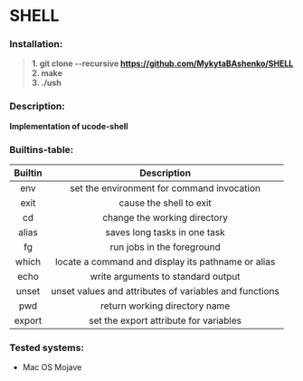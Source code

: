 # SHELL

### Installation:
>**1. git clone --recursive https://github.com/MykytaBAshenko/SHELL**  
>**2. make**  
>**3. ./ush**

### Description:
**Implementation of ucode-shell**

### Builtins-table:

| Builtin |                       Description                      |
|:-------:|:------------------------------------------------------:|
| env     | set the environment for command invocation             |
| exit    | cause the shell to exit                                |
| cd      | change the working directory                           |
| alias   | saves long tasks in one task                           |
| fg      | run jobs in the foreground                             |
| which   | locate a command and display its pathname or alias     |
| echo    | write arguments to standard output                     |
| unset   | unset values and attributes of variables and functions |
| pwd     | return working directory name                          |
| export  | set the export attribute for variables                 |


### Tested systems:
  - Mac OS Mojave
